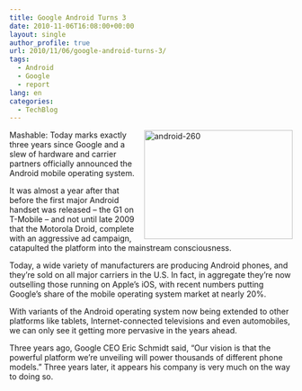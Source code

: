 ```yaml
---
title: Google Android Turns 3
date: 2010-11-06T16:08:00+00:00
layout: single
author_profile: true
url: 2010/11/06/google-android-turns-3/
tags:
  - Android
  - Google
  - report
lang: en
categories: 
  - TechBlog
---
```

[<img title="android-260" border="0" alt="android-260" align="right" src="http://lh5.ggpht.com/_vaUVXcmC3OI/TNV2jgZZq7I/AAAAAAAADFc/ddCPx8t1L9I/android-260_thumb.jpg?imgmax=800" width="264" height="194" />](http://lh4.ggpht.com/_vaUVXcmC3OI/TNV2hPDSKlI/AAAAAAAADFY/P9XO5fSO8xI/s1600-h/android-260%5B3%5D.jpg)Mashable: Today marks exactly three years since Google and a slew of hardware and carrier partners officially announced the Android mobile operating system. 

It was almost a year after that before the first major Android handset was released – the G1 on T-Mobile – and not until late 2009 that the Motorola Droid, complete with an aggressive ad campaign, catapulted the platform into the mainstream consciousness.

Today, a wide variety of manufacturers are producing Android phones, and they’re sold on all major carriers in the U.S. In fact, in aggregate they’re now outselling those running on Apple’s iOS, with recent numbers putting Google’s share of the mobile operating system market at nearly 20%.

With variants of the Android operating system now being extended to other platforms like tablets, Internet-connected televisions and even automobiles, we can only see it getting more pervasive in the years ahead.

Three years ago, Google CEO Eric Schmidt said, “Our vision is that the powerful platform we’re unveiling will power thousands of different phone models.” Three years later, it appears his company is very much on the way to doing so.